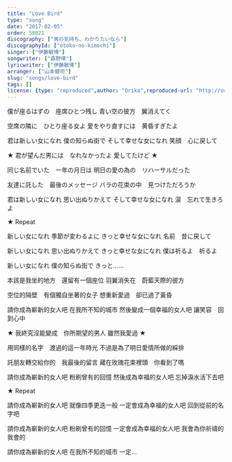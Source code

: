 ```yaml
---
title: "Love Bird"
type: "song"
date: "2017-02-05"
order: 50021
discography: ["男の気持ち、わかりたいなら"]
discographyId: ["otoko-no-kimochi"]
singer: ["伊藤敏博"]
songwriter: ["森野律"]
lyricwriter: ["伊藤敏博"]
arranger: ["山本健司"]
slug: "songs/love-bird"
tags: []
license: {type: "reproduced",author: "Orika",reproduced-url: "http://orikamushi.myweb.hinet.net",reproduced-website: "織歌蟲"}
---
```


僕が座るはずの　座席ひとつ残し
青い空の彼方　翼消えてく

空席の隣に　ひとり座る女よ
愛をやり直すには　黄昏すぎたよ

君は新しい女になれ
僕の知らぬ街で
そして幸せな女になれ
笑顔　心に戻して

★ 君が望んだ男には　なれなかったよ
愛してたけど ★

同じ名前でいた　一年の月日は
明日の愛の為の　リハーサルだった

友達に託した　最後のメッセージ
バラの花束の中　見つけただろうか

君は新しい女になれ
思い出ぬりかえて
そして幸せな女になれ
涙　忘れて生きろよ

★ Repeat

新しい女になれ
季節が変わるよに
きっと幸せな女になれ
名前　昔に戻して

新しい女になれ
思い出ぬりかえて
きっと幸せな女になれ
僕は祈るよ　祈るよ

新しい女になれ
僕の知らぬ街で
きっと......

本該是我坐的地方　還留有一個座位
羽翼消失在　蔚藍天際的彼方

空位的隔壁　有個獨自坐著的女子
想重新愛過　卻已過了黃昏

請你成為嶄新的女人吧
在我所不知的城市
然後變成一個幸福的女人吧
讓笑容　回到心中

★ 我終究沒能變成　你所期望的男人
雖然我愛過 ★

用同樣的名字　渡過的這一年時光
不過是為了明日愛情所做的綵排

託朋友轉交給你的　我最後的留言
藏在玫瑰花束裡頭　你看到了嗎

請你成為嶄新的女人吧
粉刷曾有的回憶
然後成為幸福的女人吧
忘掉淚水活下去吧

★ Repeat

請你成為嶄新的女人吧
就像四季更迭一般
一定會成為幸福的女人吧
回到從前的名字吧

請你成為嶄新的女人吧
粉刷曾有的回憶
一定會成為幸福的女人吧
我會為你祈禱的　我會的

請你成為嶄新的女人吧
在我所不知的城市
一定...
